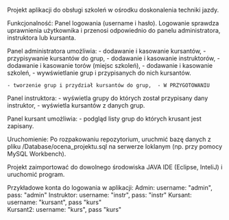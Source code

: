 Projekt aplikacji do obsługi szkoleń w ośrodku doskonalenia techniki jazdy. 

Funkcjonalność: 
Panel logowania (username i hasło). 
	Logowanie sprawdza uprawnienia użytkownika i przenosi odpowiednio do panelu administratora, instruktora lub kursanta.

Panel administratora umożliwia:
	- dodawanie i kasowanie kursantów,
	- przypisywanie kursantów do grup, 
	- dodawanie i kasowanie instruktorów,
	- dodawanie i kasowanie torów (miejsc szkoleń),
	- dodawanie i kasowanie szkoleń,
	- wywświetlanie grup i przypisanych do nich kursantów.
	
	- tworzenie grup i przydział kursantów do grup,  - W PRZYGOTOWANIU
	
Panel instruktora:
	- wyświetla grupy do których został przypisany dany instruktor,
	- wyświetla kursantów z danych grup.

Panel kursant umożliwia: 
	- podgląd listy grup do których krusant jest zapisany.
	

	
Uruchomienie: 
Po rozpakowaniu repozytorium, uruchmić bazę danych z pliku /Database/ocena_projektu.sql na serwerze loklanym (np. przy pomocy MySQL Workbench). 

Projekt zaimportować do dowolnego środowiska JAVA IDE (Eclipse, InteliJ) i uruchomić program. 

Przykładowe konta do logowania w aplikacji: 
Admin: username: "admin", pass: "admin"
Instruktor: username: "instr", pass: "instr"
Kursant: username: "kursant", pass "kurs"  
Kursant2: username: "kurs", pass "kurs"  





